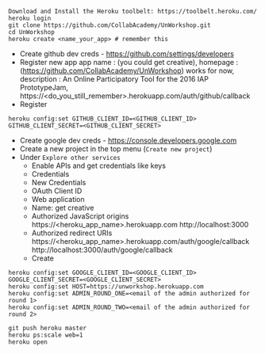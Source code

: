 ```
Download and Install the Heroku toolbelt: https://toolbelt.heroku.com/
heroku login
git clone https://github.com/CollabAcademy/UnWorkshop.git
cd UnWorkshop
heroku create <name_your_app> # remember this
```
- Create github dev creds - https://github.com/settings/developers
- Register new app
  app name : (you could get creative),
  homepage : (https://github.com/CollabAcademy/UnWorkshop) works for now,
  description : An Online Participatory Tool for the 2016 IAP PrototypeJam,
  https://<do_you_still_remember>.herokuapp.com/auth/github/callback
- Register

```
heroku config:set GITHUB_CLIENT_ID=<GITHUB_CLIENT_ID> GITHUB_CLIENT_SECRET=<GITHUB_CLIENT_SECRET>
```

- Create google dev creds - https://console.developers.google.com
- Create a new project in the top menu (`Create new project`)
- Under `Explore other services` 
  - Enable APIs and get credentials like keys
  - Credentials
  - New Credentials
  - OAuth Client ID
  - Web application
  - Name: get creative
  - Authorized JavaScript origins
    https://<heroku_app_name>.herokuapp.com
    http://localhost:3000
  - Authorized redirect URIs
    https://<heroku_app_name>.herokuapp.com/auth/google/callback
    http://localhost:3000/auth/google/callback
  - Create
```
heroku config:set GOOGLE_CLIENT_ID=<GOOGLE_CLIENT_ID> GOOGLE_CLIENT_SECRET=<GOOGLE_CLIENT_SECRET>
heroku config:set HOST=https://unworkshop.herokuapp.com
heroku config:set ADMIN_ROUND_ONE=<email of the admin authorized for round 1>
heroku config:set ADMIN_ROUND_TWO=<email of the admin authorized for round 2>
```

```
git push heroku master
heroku ps:scale web=1
heroku open
```
